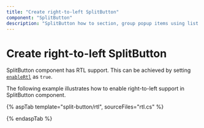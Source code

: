 ```yaml
---
title: "Create right-to-left SplitButton"
component: "SplitButton"
description: "SplitButton how to section, group popup items using list view component, dialog open on popup item click."
---
```


# Create right-to-left SplitButton

SplitButton component has RTL support. This can be achieved by setting [`enableRtl`](https://help.syncfusion.com/cr/aspnetcore-js2/Syncfusion.EJ2.SplitButtons.SplitButton.html#Syncfusion_EJ2_SplitButtons_SplitButton_EnableRtl) as `true`.

The following example illustrates how to enable right-to-left support in SplitButton component.

{% aspTab template="split-button/rtl", sourceFiles="rtl.cs" %}

{% endaspTab %}